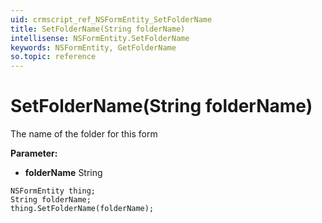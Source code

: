 ```yaml
---
uid: crmscript_ref_NSFormEntity_SetFolderName
title: SetFolderName(String folderName)
intellisense: NSFormEntity.SetFolderName
keywords: NSFormEntity, GetFolderName
so.topic: reference
---
```


# SetFolderName(String folderName)

The name of the folder for this form

**Parameter:** 
 - **folderName** String

```crmscript
NSFormEntity thing;
String folderName;
thing.SetFolderName(folderName);
```

